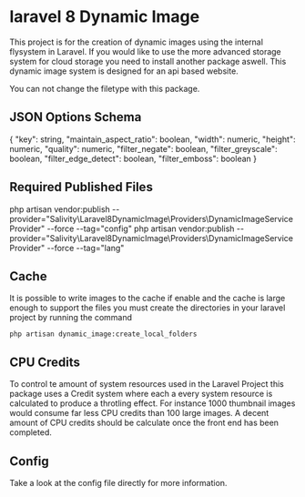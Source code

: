 # laravel 8 Dynamic Image

This project is for the creation of dynamic images using the internal flysystem in Laravel.
If you would like to use the more advanced storage system for cloud storage you need to 
install another package aswell. This dynamic image system is designed for an api based 
website.

You can not change the filetype with this package.


## JSON Options Schema

{
    "key": string, 
    "maintain_aspect_ratio": boolean, 
    "width": numeric, 
    "height": numeric,
    "quality": numeric,
    "filter_negate": boolean,
    "filter_greyscale": boolean,
    "filter_edge_detect": boolean,
    "filter_emboss": boolean
}

## Required Published Files

php artisan vendor:publish --provider="Salivity\Laravel8DynamicImage\Providers\DynamicImageServiceProvider" --force --tag="config"
php artisan vendor:publish --provider="Salivity\Laravel8DynamicImage\Providers\DynamicImageServiceProvider" --force --tag="lang"

## Cache

It is possible to write images to the cache if enable and the cache is large enough to support the files
you must create the directories in your laravel project by running the command

```php artisan dynamic_image:create_local_folders```

## CPU Credits

To control te amount of system resources used in the Laravel Project this package uses a Credit system where each a every
system resource is calculated to produce a throtling effect. For instance 1000 thumbnail images would consume far
less CPU credits than 100 large images. A decent amount of CPU credits should be calculate once the front end has been 
completed.

## Config

Take a look at the config file directly for more information.

